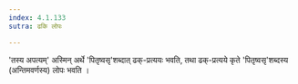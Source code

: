 ```yaml
---
index: 4.1.133
sutra: ढकि लोपः

---
```

'तस्य अपत्यम्' अस्मिन् अर्थे 'पितृष्वसृ'शब्दात् ढक्-प्रत्ययः भवति, तथा ढक्-प्रत्यये कृते 'पितृष्वसृ'शब्दस्य (अन्तिमवर्णस्य) लोपः भवति । 